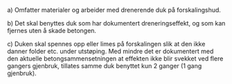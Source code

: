 a) Omfatter materialer og arbeider med drenerende duk på forskalingshud.

b) Det skal benyttes duk som har dokumentert dreneringseffekt, og som kan fjernes uten å skade betongen.

c) Duken skal spennes opp eller limes på forskalingen slik at den ikke danner folder etc. under utstøping. Med mindre det er dokumentert med den aktuelle betongsammensetningen at effekten ikke blir svekket ved flere gangers gjenbruk, tillates samme duk benyttet kun 2 ganger (1 gang gjenbruk).

